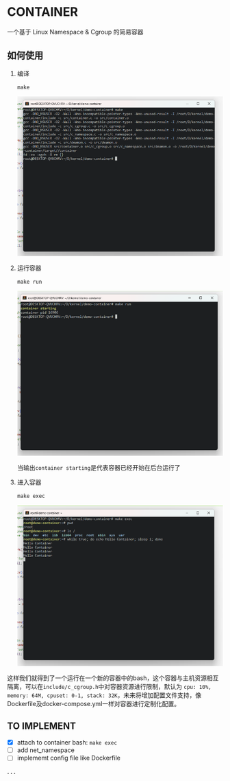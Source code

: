 # CONTAINER

一个基于 Linux Namespace & Cgroup 的简易容器

## 如何使用

1. 编译

    ```
    make
    ```

    ![image-20230501003721877](./assets/image-20230501003721877.png)

2. 运行容器

    ```
    make run
    ```

    ![image-20230501003752741](./assets/image-20230501003752741.png)

    当输出`container starting`是代表容器已经开始在后台运行了

3. 进入容器

    ```
    make exec
    ```

    ![image-20230501003957266](./assets/image-20230501003957266.png)

这样我们就得到了一个运行在一个新的容器中的bash，这个容器与主机资源相互隔离，可以在`include/c_cgroup.h`中对容器资源进行限制，默认为 `cpu: 10%, memory: 64M, cpuset: 0-1, stack: 32K`，未来将增加配置文件支持，像Dockerfile及docker-compose.yml一样对容器进行定制化配置。


## TO IMPLEMENT

- [x] attach to container bash: `make exec`
- [ ] add net_namespace
- [ ] implememt config file like Dockerfile

**. . .**
